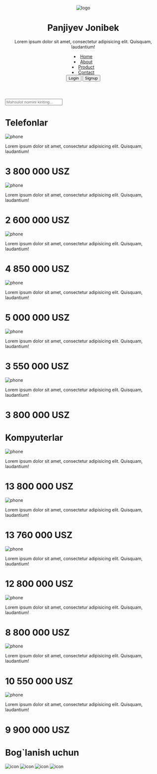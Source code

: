 <!DOCTYPE html>
<html lang="en">
<head>
    <meta charset="UTF-8">
    <meta name="viewport" content="width=device-width, initial-scale=1.0">
    <title>Online shop</title>
    <link rel="stylesheet" href="./index.css">
</head>
<body>
    <header>
        <div class="admin">
            <img src="./img/logo.jpeg" alt="logo">
            <div class="admin-info">
                <h1>Panjiyev Jonibek</h1>
                <p>Lorem ipsum dolor sit amet, consectetur adipisicing elit. Quisquam, laudantium!</p>
            </div>
        </div>
        <nav>
            <li><a href="#">Home</a></li>
            <li><a href="#">About</a></li>
            <li><a href="#">Product</a></li>
            <li><a href="#">Contact</a></li>
            <div>
                <button>Login</button>
                <button>Signup</button>
            </div>
        </nav>
    </header>
    <main>
        <div class="search">
            <input type="text" placeholder="Mahsulot nomini kiriting...">
        </div>
        <h1 class="phone-title">Telefonlar</h1>
        <div class="telefonlar">
            <div class="telefon">
                <div class="phone">
                    <img src="./img/telefon1.jpg" alt="phone">
                    <div class="phone-info">
                        <p>Lorem ipsum dolor sit amet, consectetur adipisicing elit. Quisquam, laudantium!</p>
                        <h1>3 800 000 USZ</h1>
                    </div>
                </div>
            </div>
            <div class="telefon">
                <div class="phone">
                    <img src="./img/phone1.png" alt="phone">
                    <div class="phone-info">
                        <p>Lorem ipsum dolor sit amet, consectetur adipisicing elit. Quisquam, laudantium!</p>
                        <h1>2 600 000 USZ</h1>
                    </div>
                </div>
            </div>
            <div class="telefon">
                <div class="phone">
                    <img src="./img/phone7.jpg" alt="phone">
                    <div class="phone-info">
                        <p>Lorem ipsum dolor sit amet, consectetur adipisicing elit. Quisquam, laudantium!</p>
                        <h1>4 850 000 USZ</h1>
                    </div>
                </div>
            </div>
            <div class="telefon">
                <div class="phone">
                    <img src="./img/phone3.jpg" alt="phone">
                    <div class="phone-info">
                        <p>Lorem ipsum dolor sit amet, consectetur adipisicing elit. Quisquam, laudantium!</p>
                        <h1>5 000 000 USZ</h1>
                    </div>
                </div>
            </div>
            <div class="telefon">
                <div class="phone">
                    <img src="./img/phone4.jpg" alt="phone">
                    <div class="phone-info">
                        <p>Lorem ipsum dolor sit amet, consectetur adipisicing elit. Quisquam, laudantium!</p>
                        <h1>3 550 000 USZ</h1>
                    </div>
                </div>
            </div>
            <div class="telefon">
                <div class="phone">
                    <img src="./img/phone8.png" alt="phone">
                    <div class="phone-info">
                        <p>Lorem ipsum dolor sit amet, consectetur adipisicing elit. Quisquam, laudantium!</p>
                        <h1>3 800 000 USZ</h1>
                    </div>
                </div>
            </div>
        </div>
        <h1 class="phone-title">Kompyuterlar</h1>
        <div class="telefonlar">            
            <div class="telefon">
                <div class="phone">
                    <img src="./img/com1.jpg" alt="phone">
                    <div class="phone-info">
                        <p>Lorem ipsum dolor sit amet, consectetur adipisicing elit. Quisquam, laudantium!</p>
                        <h1>13 800 000 USZ</h1>
                    </div>
                </div>
            </div>
            <div class="telefon">
                <div class="phone">
                    <img src="./img/com2.jpg" alt="phone">
                    <div class="phone-info">
                        <p>Lorem ipsum dolor sit amet, consectetur adipisicing elit. Quisquam, laudantium!</p>
                        <h1>13 760 000 USZ</h1>
                    </div>
                </div>
            </div>
            <div class="telefon">
                <div class="phone">
                    <img src="./img/com3.jpg" alt="phone">
                    <div class="phone-info">
                        <p>Lorem ipsum dolor sit amet, consectetur adipisicing elit. Quisquam, laudantium!</p>
                        <h1>12 800 000 USZ</h1>
                    </div>
                </div>
            </div>
            <div class="telefon">
                <div class="phone">
                    <img src="./img/com4.jpg" alt="phone">
                    <div class="phone-info">
                        <p>Lorem ipsum dolor sit amet, consectetur adipisicing elit. Quisquam, laudantium!</p>
                        <h1>8 800 000 USZ</h1>
                    </div>
                </div>
            </div>
            <div class="telefon">
                <div class="phone">
                    <img src="./img/com5.jpg" alt="phone">
                    <div class="phone-info">
                        <p>Lorem ipsum dolor sit amet, consectetur adipisicing elit. Quisquam, laudantium!</p>
                        <h1>10 550 000 USZ</h1>
                    </div>
                </div>
            </div>
            <div class="telefon">
                <div class="phone">
                    <img src="./img/com6.jpg" alt="phone">
                    <div class="phone-info">
                        <p>Lorem ipsum dolor sit amet, consectetur adipisicing elit. Quisquam, laudantium!</p>
                        <h1>9 900 000 USZ</h1>
                    </div>
                </div>
            </div>
        </div>
    </main>
    <footer>
        <h1>Bog`lanish uchun</h1>
        <div>
            <img src="./img/telegram.png" alt="icon">
            <img src="./img/facebook733547.png" alt="icon">
            <img src="./img/instagram.png" alt="icon">
            <img src="./img/twitter.png" alt="icon">
        </div>
    </footer>
</body>
</html>
